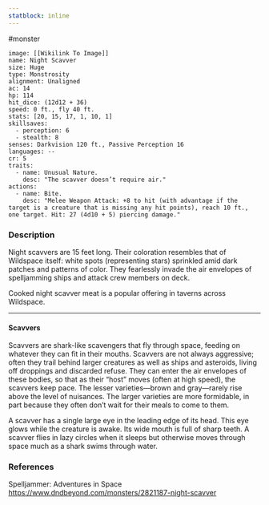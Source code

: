 ```yaml
---
statblock: inline
---
```

#monster 

```statblock
image: [[Wikilink To Image]]
name: Night Scavver
size: Huge
type: Monstrosity
alignment: Unaligned
ac: 14
hp: 114
hit_dice: (12d12 + 36)
speed: 0 ft., fly 40 ft.
stats: [20, 15, 17, 1, 10, 1]
skillsaves:
  - perception: 6
  - stealth: 8
senses: Darkvision 120 ft., Passive Perception 16
languages: --
cr: 5
traits:
  - name: Unusual Nature.
    desc: "The scavver doesn’t require air."
actions:
  - name: Bite.
    desc: "Melee Weapon Attack: +8 to hit (with advantage if the target is a creature that is missing any hit points), reach 10 ft., one target. Hit: 27 (4d10 + 5) piercing damage."
```

### Description

Night scavvers are 15 feet long. Their coloration resembles that of Wildspace itself: white spots (representing stars) sprinkled amid dark patches and patterns of color. They fearlessly invade the air envelopes of spelljamming ships and attack crew members on deck.

Cooked night scavver meat is a popular offering in taverns across Wildspace.

---

#### Scavvers

Scavvers are shark-like scavengers that fly through space, feeding on whatever they can fit in their mouths. Scavvers are not always aggressive; often they trail behind larger creatures as well as ships and asteroids, living off droppings and discarded refuse. They can enter the air envelopes of these bodies, so that as their “host” moves (often at high speed), the scavvers keep pace. The lesser varieties—brown and gray—rarely rise above the level of nuisances. The larger varieties are more formidable, in part because they often don’t wait for their meals to come to them.

A scavver has a single large eye in the leading edge of its head. This eye glows while the creature is awake. Its wide mouth is full of sharp teeth. A scavver flies in lazy circles when it sleeps but otherwise moves through space much as a shark swims through water.

### References

Spelljammer: Adventures in Space
https://www.dndbeyond.com/monsters/2821187-night-scavver